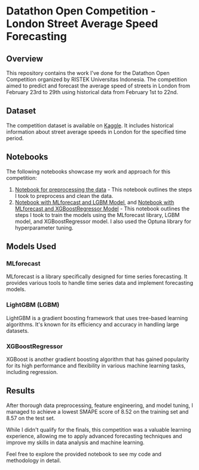 # Datathon Open Competition - London Street Average Speed Forecasting

## Overview

This repository contains the work I've done for the Datathon Open Competition organized by RISTEK Universitas Indonesia. The competition aimed to predict and forecast the average speed of streets in London from February 23rd to 29th using historical data from February 1st to 22nd.

## Dataset

The competition dataset is available on [Kaggle](https://www.kaggle.com/competitions/ristek-datathon-2023/data). It includes historical information about street average speeds in London for the specified time period.

## Notebooks

The following notebooks showcase my work and approach for this competition:

1. [Notebook for preprocessing the data](https://github.com/alifrachmat2002/datathon-ristek/blob/ead0edccdc00f1a8f88814767787ccfadd1d2aab/Datathon%20-%20Preprocessing%20Code.ipynb) - This notebook outlines the steps I took to preprocess and clean the data.
2. [Notebook with MLforecast and LGBM Model](https://github.com/your-username/your-repo-name/blob/main/notebooks/datathon_notebook.ipynb), and [Notebook with MLforecast and XGBoostRegressor Model](https://github.com/your-username/your-repo-name/blob/main/notebooks/datathon_notebook.ipynb) -  This notebook outlines the steps I took to train the models using the MLforecast library, LGBM model, and XGBoostRegressor model. I also used the Optuna library for hyperparameter tuning.

## Models Used

### MLforecast

MLforecast is a library specifically designed for time series forecasting. It provides various tools to handle time series data and implement forecasting models.

### LightGBM (LGBM)

LightGBM is a gradient boosting framework that uses tree-based learning algorithms. It's known for its efficiency and accuracy in handling large datasets.

### XGBoostRegressor

XGBoost is another gradient boosting algorithm that has gained popularity for its high performance and flexibility in various machine learning tasks, including regression.

## Results

After thorough data preprocessing, feature engineering, and model tuning, I managed to achieve a lowest SMAPE score of 8.52 on the training set and 8.57 on the test set.

While I didn't qualify for the finals, this competition was a valuable learning experience, allowing me to apply advanced forecasting techniques and improve my skills in data analysis and machine learning.

Feel free to explore the provided notebook to see my code and methodology in detail.
